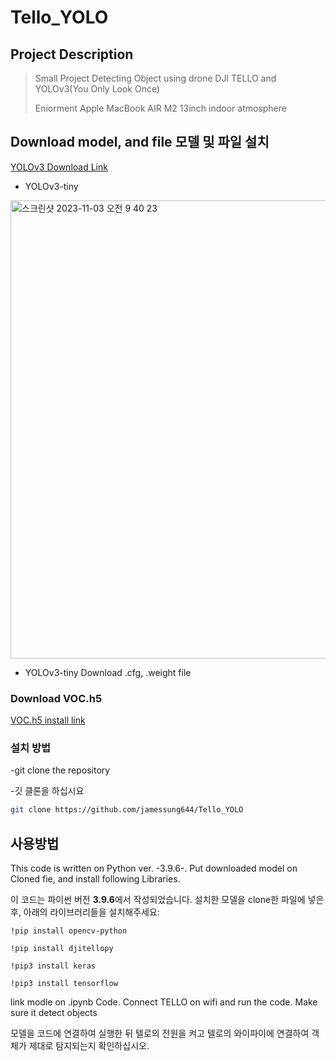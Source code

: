 # Tello_YOLO

## Project Description

> Small Project Detecting Object
> using drone DJI TELLO and YOLOv3(You Only Look Once)
>
> Eniorment
> Apple MacBook AIR M2 13inch
> indoor atmosphere

## Download model, and file 모델 및 파일 설치 

[YOLOv3 Download Link](https://pjreddie.com/darknet/yolo/)

- YOLOv3-tiny


<img width="733" alt="스크린샷 2023-11-03 오전 9 40 23" src="https://github.com/jamessung644/Tello_YOLO/assets/39661528/0adb9657-a00f-49bf-a05e-d7064caf9942">

- YOLOv3-tiny Download .cfg, .weight file

### Download VOC.h5 

[VOC.h5 install link](https://drive.google.com/file/d/1PJsZ3uUoO8kStZzdLsLhiQvxqqDlU4FW/view?usp=sharing)



### 설치 방법

-git clone the repository

-깃 클론을 하십시요

```bash
git clone https://github.com/jamessung644/Tello_YOLO
```
## 사용방법

This code is written on Python ver. -3.9.6-. Put downloaded model on Cloned fie, and install following Libraries.

이 코드는 파이썬 버전 **3.9.6**에서 작성되었습니다. 설치한 모델을 clone한 파일에 넣은 후, 아래의 라이브러리들을 설치해주세요:
```
!pip install opencv-python
```
```
!pip install djitellopy
```
```
!pip3 install keras
```
```
!pip3 install tensorflow
```
link modle on .ipynb Code. Connect TELLO on wifi and run the code. Make sure it detect objects

모델을 코드에 연결하여 실행한 뒤 텔로의 전원을 켜고 텔로의 와이파이에 연결하여 객체가 제대로 탐지되는지 확인하십시오.
